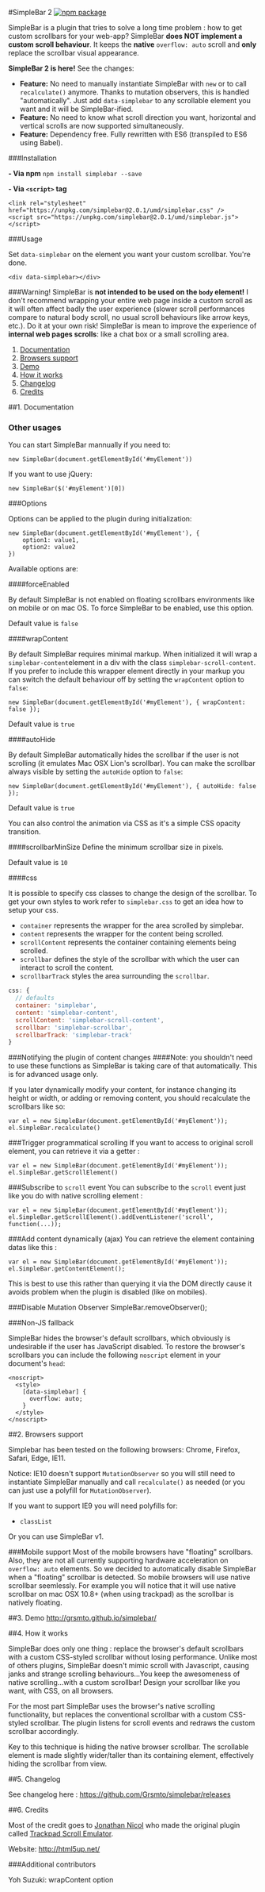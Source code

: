 #SimpleBar 2 [![npm package][npm-badge]][npm]

SimpleBar is a plugin that tries to solve a long time problem : how to get custom scrollbars for your web-app?
SimpleBar **does NOT implement a custom scroll behaviour**. It keeps the **native** `overflow: auto` scroll and **only** replace the scrollbar visual appearance.

**SimpleBar 2 is here!**
See the changes:
- **Feature:** No need to manually instantiate SimpleBar with `new` or to call `recalculate()` anymore. Thanks to mutation observers, this is handled "automatically". Just add `data-simplebar` to any scrollable element you want and it will be SimpleBar-ified.
- **Feature:** No need to know what scroll direction you want, horizontal and vertical scrolls are now supported simultaneously.
- **Feature:** Dependency free. Fully rewritten with ES6 (transpiled to ES6 using Babel).

###Installation

**- Via npm**
`npm install simplebar --save`

**- Via `<script>` tag**
```
<link rel="stylesheet" href="https://unpkg.com/simplebar@2.0.1/umd/simplebar.css" />
<script src="https://unpkg.com/simplebar@2.0.1/umd/simplebar.js"></script>
```

###Usage

Set `data-simplebar` on the element you want your custom scrollbar. You're done.
```
<div data-simplebar></div>
```

###Warning!
SimpleBar is **not intended to be used on the `body` element!** I don't recommend wrapping your entire web page inside a custom scroll as it will often affect badly the user experience (slower scroll performances compare to natural body scroll, no usual scroll behaviours like arrow keys, etc.). Do it at your own risk!
SimpleBar is mean to improve the experience of **internal web pages scrolls**: like a chat box or a small scrolling area.








1. [Documentation](#1-documentation)
2. [Browsers support](#2-browsers-support)
3. [Demo](#3-demo)
4. [How it works](#4-how-it-works)
5. [Changelog](#5-changelog)
6. [Credits](#6-credits)

##1. Documentation

### Other usages
You can start SimpleBar mannually if you need to:

    new SimpleBar(document.getElementById('#myElement'))

If you want to use jQuery:
 
    new SimpleBar($('#myElement')[0])

###Options

Options can be applied to the plugin during initialization:
```
new SimpleBar(document.getElementById('#myElement'), {
    option1: value1,
    option2: value2
})
```

Available options are:

####forceEnabled

By default SimpleBar is not enabled on floating scrollbars environments like on mobile or on mac OS. To force SimpleBar to be enabled, use this option.

Default value is `false`

####wrapContent

By default SimpleBar requires minimal markup. When initialized it will wrap a `simplebar-content`element in a div with the class `simplebar-scroll-content`. If you prefer to include this wrapper element directly in your markup you can switch the default behaviour off by setting the `wrapContent` option to `false`:

    new SimpleBar(document.getElementById('#myElement'), { wrapContent: false });

Default value is `true`

####autoHide

By default SimpleBar automatically hides the scrollbar if the user is not scrolling (it emulates Mac OSX Lion's scrollbar). You can make the scrollbar always visible by setting the `autoHide` option to `false`:

    new SimpleBar(document.getElementById('#myElement'), { autoHide: false });


Default value is `true`

You can also control the animation via CSS as it's a simple CSS opacity transition.

####scrollbarMinSize
Define the minimum scrollbar size in pixels.

Default value is `10`

####css

It is possible to specify css classes to change the design of the scrollbar. To get your own styles to work refer to `simplebar.css` to get an idea how to setup your css.

- `container` represents the wrapper for the area scrolled by simplebar.
- `content` represents the wrapper for the content being scrolled.
- `scrollContent` represents the container containing elements being scrolled.
- `scrollbar` defines the style of the scrollbar with which the user can interact to scroll the content.
- `scrollbarTrack` styles the area surrounding the `scrollbar`.

```javascript
css: {
  // defaults
  container: 'simplebar',
  content: 'simplebar-content',
  scrollContent: 'simplebar-scroll-content',
  scrollbar: 'simplebar-scrollbar',
  scrollbarTrack: 'simplebar-track'
}
```

###Notifying the plugin of content changes
####Note: you shouldn't need to use these functions as SimpleBar is taking care of that automatically. This is for advanced usage only.

If you later dynamically modify your content, for instance changing its height or width, or adding or removing content, you should recalculate the scrollbars like so:

    var el = new SimpleBar(document.getElementById('#myElement'));
    el.SimpleBar.recalculate()

###Trigger programmatical scrolling
If you want to access to original scroll element, you can retrieve it via a getter :

    var el = new SimpleBar(document.getElementById('#myElement'));
    el.SimpleBar.getScrollElement()

###Subscribe to `scroll` event
You can subscribe to the `scroll` event just like you do with native scrolling element :
    
    var el = new SimpleBar(document.getElementById('#myElement'));
    el.SimpleBar.getScrollElement().addEventListener('scroll', function(...));

###Add content dynamically (ajax)
You can retrieve the element containing datas like this :
    
    var el = new SimpleBar(document.getElementById('#myElement'));
    el.SimpleBar.getContentElement();

This is best to use this rather than querying it via the DOM directly cause it avoids problem when the plugin is disabled (like on mobiles).

###Disable Mutation Observer
    SimpleBar.removeObserver();

###Non-JS fallback

SimpleBar hides the browser's default scrollbars, which obviously is undesirable if the user has JavaScript disabled. To restore the browser's scrollbars you can include the following `noscript` element in your document's `head`:

    <noscript>
      <style>
        [data-simplebar] {
          overflow: auto;
        }
      </style>
    </noscript>

##2. Browsers support

Simplebar has been tested on the following browsers: Chrome, Firefox, Safari, Edge, IE11.

Notice: IE10 doesn't support `MutationObserver` so you will still need to instantiate SimpleBar manually and call `recalculate()` as needed (or you can just use a polyfill for `MutationObserver`).

If you want to support IE9 you will need polyfills for:
- `classList`

Or you can use SimpleBar v1.

###Mobile support
Most of the mobile browsers have "floating" scrollbars. Also, they are not all currently supporting hardware acceleration on `overflow: auto` elements. So we decided to automatically disable SimpleBar when a "floating" scrollbar is detected. So mobile browsers will use native scrollbar seemlessly.
For example you will notice that it will use native scrollbar on mac OSX 10.8+ (when using trackpad) as the scrollbar is natively floating.

##3. Demo
http://grsmto.github.io/simplebar/

##4. How it works

SimpleBar does only one thing : replace the browser's default scrollbars with a custom CSS-styled scrollbar without losing performance. Unlike most of others plugins, SimpleBar doesn't mimic scroll with Javascript, causing janks and strange scrolling behaviours...You keep the awesomeness of native scrolling...with a custom scrollbar!
Design your scrollbar like you want, with CSS, on all browsers.

For the most part SimpleBar uses the browser's native scrolling functionality, but replaces the conventional scrollbar with a custom CSS-styled scrollbar. The plugin listens for scroll events and redraws the custom scrollbar accordingly.

Key to this technique is hiding the native browser scrollbar. The scrollable element is made slightly wider/taller than its containing element, effectively hiding the scrollbar from view.

##5. Changelog

See changelog here : https://github.com/Grsmto/simplebar/releases

##6. Credits

Most of the credit goes to [Jonathan Nicol](http://www.f6design.com/) who made the original plugin called [Trackpad Scroll Emulator](https://github.com/jnicol/trackpad-scroll-emulator).

Website: http://html5up.net/

###Additional contributors

Yoh Suzuki: wrapContent option

[npm-badge]: https://img.shields.io/npm/v/simplebar.svg?style=flat-square
[npm]: https://www.npmjs.org/package/simplebar
